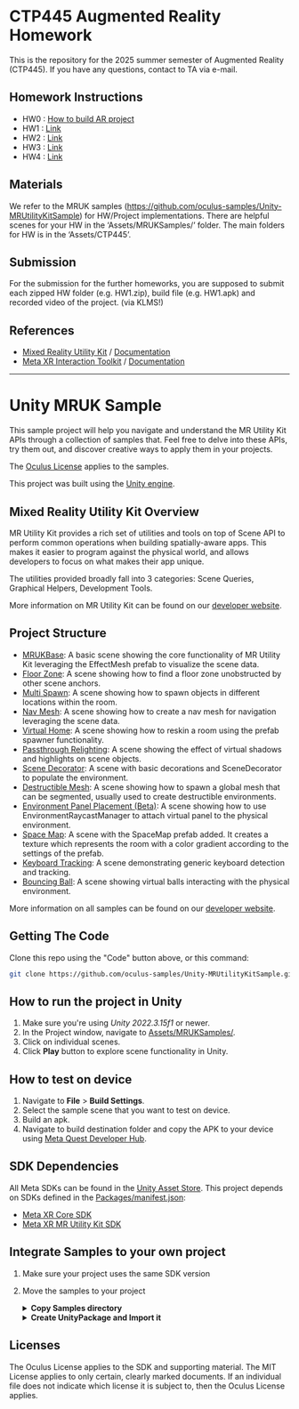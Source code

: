 # CTP445 Augmented Reality Homework
This is the repository for the 2025 summer semester of Augmented Reality (CTP445).
If you have any questions, contact to TA via e-mail.


## Homework Instructions

- HW0 : [How to build AR project](https://docs.google.com/presentation/d/1KhYUMZ-ekOiTczDQdMe_qxdOXDCVgMZeOsZIXw_Eqmk/edit?usp=sharing)
- HW1 : [Link]()
- HW2 : [Link]()
- HW3 : [Link]()
- HW4 : [Link]()


## Materials
We refer to the MRUK samples (https://github.com/oculus-samples/Unity-MRUtilityKitSample) for HW/Project implementations. There are helpful scenes for your HW in the ‘Assets/MRUKSamples/’ folder.
The main folders for HW is in the ‘Assets/CTP445’.


## Submission
For the submission for the further homeworks, you are supposed to submit each zipped HW folder (e.g. HW1.zip), build file (e.g. HW1.apk) and recorded video of the project. (via KLMS!)


## References
- [Mixed Reality Utility Kit](https://assetstore.unity.com/packages/tools/integration/meta-mr-utility-kit-272450) / [Documentation](https://developers.meta.com/horizon/documentation/unity/unity-mr-utility-kit-overview/)
- [Meta XR Interaction Toolkit](https://assetstore.unity.com/packages/tools/integration/meta-xr-interaction-sdk-265014?srsltid=AfmBOopN9uLYNxJXmZCmgUFpuHiB1KSKMCztU8kDohCRIQdULFDdCfVL) / [Documentation](https://developers.meta.com/horizon/documentation/unity/unity-isdk-interaction-sdk-overview/)




--------


# Unity MRUK Sample

This sample project will help you navigate and understand the MR Utility Kit APIs through a collection of samples that. Feel free to delve into these APIs, try them out, and discover creative ways to apply them in your projects.

The [Oculus License](./LICENSE) applies to the samples.

This project was built using the [Unity engine](https://unity.com/download).

## Mixed Reality Utility Kit Overview

MR Utility Kit provides a rich set of utilities and tools on top of Scene API to perform common operations when building spatially-aware apps. This makes it easier to program against the physical world, and allows developers to focus on what makes their app unique.

The utilities provided broadly fall into 3 categories: Scene Queries, Graphical Helpers, Development Tools.

More information on MR Utility Kit can be found on our [developer website](https://developers.meta.com/horizon/documentation/unity/unity-mr-utility-kit-overview/).


## Project Structure

- [MRUKBase](./Assets/MRUKSamples/Basic): A basic scene showing the core functionality of MR Utility Kit leveraging the EffectMesh prefab to visualize the scene data.
- [Floor Zone](./Assets/MRUKSamples/FloorZone): A scene showing how to find a floor zone unobstructed by other scene anchors.
- [Multi Spawn](./Assets/MRUKSamples/MultiSpawn): A scene showing how to spawn objects in different locations within the room.
- [Nav Mesh](./Assets/MRUKSamples/NavMesh): A scene showing how to create a nav mesh for navigation leveraging the scene data.
- [Virtual Home](./Assets/MRUKSamples/VirtualHome): A scene showing how to reskin a room using the prefab spawner functionality.
- [Passthrough Relighting](./Assets/MRUKSamples/PassthroughRelighting): A scene showing the effect of virtual shadows and highlights on scene objects.
- [Scene Decorator](./Assets/MRUKSamples/SceneDecorator): A scene with basic decorations and SceneDecorator to populate the environment.
- [Destructible Mesh](./Assets/MRUKSamples/DestructibleMesh): A scene showing how to spawn a global mesh that can be segmented, usually used to create destructible environments.
- [Environment Panel Placement (Beta)](./Assets/MRUKSamples/Experimental/EnvironmentPanelPlacement): A scene showing how to use EnvironmentRaycastManager to attach virtual panel to the physical environment.
- [Space Map](./Assets/MRUKSamples/SpaceMap): A scene with the SpaceMap prefab added. It creates a texture which represents the room with a color gradient according to the settings of the prefab.
- [Keyboard Tracking](./Assets/MRUKSamples/KeyboardTracker): A scene demonstrating generic keyboard detection and tracking.
- [Bouncing Ball](./Assets/MRUKSamples/BouncingBall): A scene showing virtual balls interacting with the physical environment.

More information on all samples can be found on our [developer website](https://developers.meta.com/horizon/documentation/unity/unity-mr-utility-kit-samples).

## Getting The Code

Clone this repo using the "Code" button above, or this command:
```sh
git clone https://github.com/oculus-samples/Unity-MRUtilityKitSample.git
```

## How to run the project in Unity

1. Make sure you're using  *Unity 2022.3.15f1* or newer.
2. In the Project window, navigate to [Assets/MRUKSamples/](Assets/MRUKSamples).
3. Click on individual scenes.
4. Click **Play** button to explore scene functionality in Unity.

## How to test on device

1. Navigate to **File** > **Build Settings**.
2. Select the sample scene that you want to test on device.
3. Build an apk.
4. Navigate to build destination folder and copy the APK to your device using [Meta Quest Developer Hub](https://developer.oculus.com/documentation/unity/ts-odh-deploy-build/).

## SDK Dependencies

All Meta SDKs can be found in the [Unity Asset Store](https://assetstore.unity.com/publishers/25353).
This project depends on SDKs defined in the [Packages/manifest.json](./Packages/manifest.json):

* [Meta XR Core SDK](https://assetstore.unity.com/packages/tools/integration/meta-xr-core-sdk-269169)
* [Meta XR MR Utility Kit SDK](https://assetstore.unity.com/packages/tools/integration/meta-mr-utility-kit-272450)

## Integrate Samples to your own project

1. Make sure your project uses the same SDK version
2. Move the samples to your project
   <details>
      <summary><b>Copy Samples directory</b></summary>

      + Copy [Assets/MRUKSamples](./Assets/MRUKSamples) directory to your own project
    </details>
    <details>
      <summary><b>Create UnityPackage and Import it</b></summary>

      1. Open Unity-MRUtilityKitSample project in Unity
      2. Right-click on [Assets/MRUKSamples](./Assets/MRUKSamples) and select <i>Export Package...</i>
      3. Save package in an easy location to retrieve
      4. Open your own project (where you want the samples to be added)
      5. Click on <i>Assets->Import Package->Custom Package...</i> from the menu bar
      6. Find the package we saved in step 3 and click <i>Open</i>
    </details>

## Licenses

The Oculus License applies to the SDK and supporting material. The MIT License applies to only certain, clearly marked documents. If an individual file does not indicate which license it is subject to, then the Oculus License applies.
